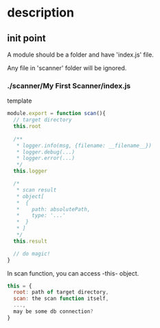 # description

## init point

A module should be a folder and have 'index.js' file. 

Any file in 'scanner' folder will be ignored.

### ./scanner/My First Scanner/index.js

template
```javascript
module.export = function scan(){
  // target directory
  this.root 
  
  /**
   * logger.info(msg, {filename: __filename__})
   * logger.debug(...)
   * logger.error(...)
   */
  this.logger

  /*
   * scan result 
   * object[
   *  {
   *    path: absolutePath,
   *    type: '...'
   *  }
   * ]
   */
  this.result

  // do magic!
}
```

In scan function, you can access -this- object.

```javascript
this = {
  root: path of target directory,
  scan: the scan function itself,
  ...,
  may be some db connection?
}
```
